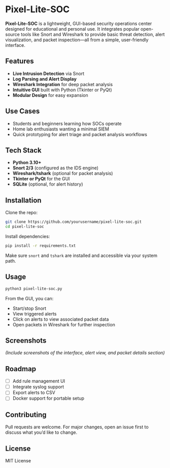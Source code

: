 # Pixel-Lite-SOC

**Pixel-Lite-SOC** is a lightweight, GUI-based security operations center designed for educational and personal use. It integrates popular open-source tools like Snort and Wireshark to provide basic threat detection, alert visualization, and packet inspection—all from a simple, user-friendly interface.

## Features

- **Live Intrusion Detection** via Snort  
- **Log Parsing and Alert Display**  
- **Wireshark Integration** for deep packet analysis  
- **Intuitive GUI** built with Python (Tkinter or PyQt)  
- **Modular Design** for easy expansion

## Use Cases

- Students and beginners learning how SOCs operate  
- Home lab enthusiasts wanting a minimal SIEM  
- Quick prototyping for alert triage and packet analysis workflows

## Tech Stack

- **Python 3.10+**  
- **Snort 2/3** (configured as the IDS engine)  
- **Wireshark/tshark** (optional for packet analysis)  
- **Tkinter or PyQt** for the GUI  
- **SQLite** (optional, for alert history)

## Installation

Clone the repo:

```bash
git clone https://github.com/yourusername/pixel-lite-soc.git
cd pixel-lite-soc
```

Install dependencies:

```bash
pip install -r requirements.txt
```

Make sure `snort` and `tshark` are installed and accessible via your system path.

## Usage

```bash
python3 pixel-lite-soc.py
```

From the GUI, you can:

- Start/stop Snort  
- View triggered alerts  
- Click on alerts to view associated packet data  
- Open packets in Wireshark for further inspection

## Screenshots

*(Include screenshots of the interface, alert view, and packet details section)*

## Roadmap

- [ ] Add rule management UI  
- [ ] Integrate syslog support  
- [ ] Export alerts to CSV  
- [ ] Docker support for portable setup  

## Contributing

Pull requests are welcome. For major changes, open an issue first to discuss what you’d like to change.

## License

MIT License